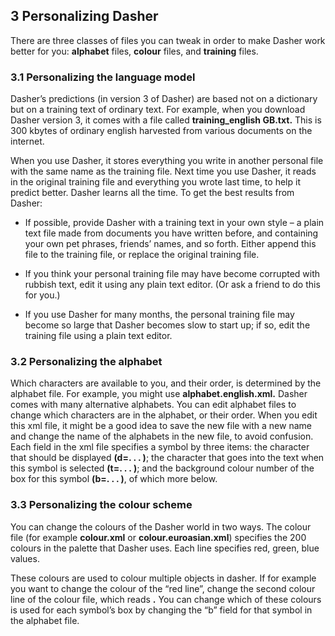 ## 3 Personalizing Dasher

There are three classes of files you can tweak in order to make Dasher work better for you: **alphabet** files, **colour** files, and **training** files.

### 3.1 Personalizing the language model

Dasher’s predictions (in version 3 of Dasher) are based not on a dictionary but on a training text of ordinary text. For example, when you download Dasher version 3, it comes with a file called **training_english GB.txt.** This is 300 kbytes of ordinary english harvested from various documents on the internet.

When you use Dasher, it stores everything you write in another personal file with the same name as the training file. Next time you use Dasher, it reads in the original training file and everything you wrote last time, to help it predict better. Dasher learns all the time. To get the best results from Dasher:

- If possible, provide Dasher with a training text in your own style – a plain text file made from documents you have written before, and containing your own pet phrases, friends’ names, and so forth. Either append this file to the training file, or replace the original training file.

- If you think your personal training file may have become corrupted with rubbish text, edit it using any plain text editor. (Or ask a friend to do this for you.)

- If you use Dasher for many months, the personal training file may become so large that Dasher becomes slow to start up; if so, edit the training file using a plain text editor.

### 3.2 Personalizing the alphabet

Which characters are available to you, and their order, is determined by the alphabet file. For example, you might use **alphabet.english.xml.** Dasher comes with many alternative alphabets. You can edit alphabet files to change which characters are in the alphabet, or their order. When you edit this xml file, it might be a good idea to save the new file with a new name and change the name of the alphabets in the new file, to avoid confusion. Each field in the xml file specifies a symbol by three items: the character that should be displayed **(d=. . . )**; the character that goes into the text when this symbol is selected **(t=. . . )**; and the background colour number of the box for this symbol **(b=. . . )**, of which more below.

### 3.3 Personalizing the colour scheme

You can change the colours of the Dasher world in two ways. The colour file (for example **colour.xml** or **colour.euroasian.xml**) specifies the 200 colours in the palette that Dasher uses. Each line specifies red, green, blue values.

These colours are used to colour multiple objects in dasher. If for example you want to change the colour of the “red line”, change the second colour line of the colour file, which reads **<colour r="255" g="0" b="0"/>.**
You can change which of these colours is used for each symbol’s box by changing the “b” field for that symbol in the alphabet file.
